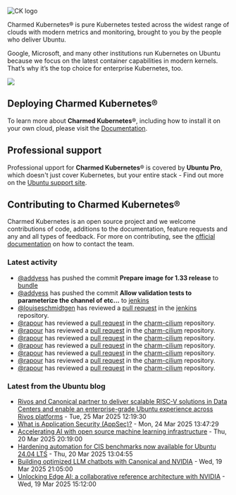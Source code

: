 ![CK logo](https://assets.ubuntu.com/v1/451d4cf4-Charmed+Kubernetes_RGB_onWhite_2022.svg)

Charmed Kubernetes® is pure Kubernetes tested across the widest range of clouds with modern metrics and monitoring, brought to you by the people who deliver Ubuntu.

Google, Microsoft, and many other institutions run Kubernetes on Ubuntu because we focus on the latest container capabilities in modern kernels. That’s why it’s the top choice for enterprise Kubernetes, too.

![](https://assets.ubuntu.com/v1/843c77b6-juju-at-a-glace.svg)

## Deploying Charmed Kubernetes®

To learn more about **Charmed Kubernetes**®, including how to install it on your own cloud, please visit the [Documentation][docs].

## Professional support

Professional upport for **Charmed Kubernetes**® is covered by **Ubuntu Pro**, which doesn't just cover Kubernetes, but your entire stack - Find out more on the [Ubuntu support site](https://ubuntu.com/support).

## Contributing to Charmed Kubernetes®

Charmed Kubernetes is an open source project and we welcome contributions of code, additions to the documentation, feature requests and any and all types of feedback. For more on contributing, see the [official documentation][get-in-touch] on how to contact the team.

<!-- LINKS -->
[docs]: https://ubuntu.com/kubernetes/docs
[get-in-touch]: https://ubuntu.com/kubernetes/docs/get-in-touch

### Latest activity

<!-- activity starts -->
 - [@addyess](https://github.com/addyess) has pushed the commit **Prepare image for 1.33 release** to [bundle](https://github.com/charmed-kubernetes/bundle)
 - [@addyess](https://github.com/addyess) has pushed the commit **Allow validation tests to parameterize the channel of etc...** to [jenkins](https://github.com/charmed-kubernetes/jenkins)
 - [@louiseschmidtgen](https://github.com/louiseschmidtgen) has reviewed a [pull request](https://github.com/charmed-kubernetes/jenkins/pull/1622) in the [jenkins](https://github.com/charmed-kubernetes/jenkins) repository.
 - [@rapour](https://github.com/rapour) has reviewed a [pull request](https://github.com/charmed-kubernetes/charm-cilium/pull/24) in the [charm-cilium](https://github.com/charmed-kubernetes/charm-cilium) repository.
 - [@rapour](https://github.com/rapour) has reviewed a [pull request](https://github.com/charmed-kubernetes/charm-cilium/pull/24) in the [charm-cilium](https://github.com/charmed-kubernetes/charm-cilium) repository.
 - [@rapour](https://github.com/rapour) has reviewed a [pull request](https://github.com/charmed-kubernetes/charm-cilium/pull/24) in the [charm-cilium](https://github.com/charmed-kubernetes/charm-cilium) repository.
 - [@rapour](https://github.com/rapour) has reviewed a [pull request](https://github.com/charmed-kubernetes/charm-cilium/pull/24) in the [charm-cilium](https://github.com/charmed-kubernetes/charm-cilium) repository.
 - [@rapour](https://github.com/rapour) has reviewed a [pull request](https://github.com/charmed-kubernetes/charm-cilium/pull/24) in the [charm-cilium](https://github.com/charmed-kubernetes/charm-cilium) repository.
 - [@rapour](https://github.com/rapour) has reviewed a [pull request](https://github.com/charmed-kubernetes/charm-cilium/pull/24) in the [charm-cilium](https://github.com/charmed-kubernetes/charm-cilium) repository.
 - [@rapour](https://github.com/rapour) has reviewed a [pull request](https://github.com/charmed-kubernetes/charm-cilium/pull/24) in the [charm-cilium](https://github.com/charmed-kubernetes/charm-cilium) repository.
<!-- activity ends -->

<!-- roadmap starts -->

<!-- roadmap ends -->

### Latest from the Ubuntu blog

<!-- blog starts -->
* [Rivos and Canonical partner to deliver scalable RISC-V solutions in Data Centers and enable an enterprise-grade Ubuntu experience across Rivos platforms](https://ubuntu.com//blog/rivos-and-canonical-partner-to-deliver-scalable-risc-v-solutions-in-data-centers) - Tue, 25 Mar 2025 12:19:30 
* [What is Application Security (AppSec)?](https://ubuntu.com//blog/what-is-application-security-appsec) - Mon, 24 Mar 2025 13:47:29 
* [Accelerating AI with open source machine learning infrastructure](https://ubuntu.com//blog/accelerating-ai-with-open-source-machine-learning-infrastructure) - Thu, 20 Mar 2025 20:19:00 
* [Hardening automation for CIS benchmarks now available for Ubuntu 24.04 LTS](https://ubuntu.com//blog/hardening-automation-for-cis-benchmarks-now-available-for-ubuntu-24-04-lts) - Thu, 20 Mar 2025 13:04:55 
* [Building optimized LLM chatbots with Canonical and NVIDIA](https://ubuntu.com//blog/building-optimized-llm-chatbots-with-canonical-and-nvidia) - Wed, 19 Mar 2025 21:05:00 
* [Unlocking Edge AI: a collaborative reference architecture with NVIDIA](https://ubuntu.com//blog/unlocking-edge-ai-a-collaborative-reference-architecture-with-nvidia) - Wed, 19 Mar 2025 15:12:00 
<!-- blog ends -->
